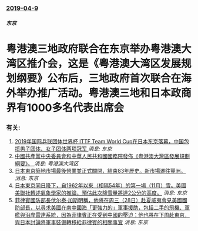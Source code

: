 ### [2019-04-9](/news/2019/04/9/index.md)

##### 东京
#  粤港澳三地政府联合在东京举办粤港澳大湾区推介会，这是《粤港澳大湾区发展规划纲要》公布后，三地政府首次联合在海外举办推广活动。粤港澳三地和日本政商界有1000多名代表出席会




### 有关:

1. [ 2019年国际乒联团体世界杯 ITTF Team World Cup在日本东京落幕，中国包揽男子团体、女子团体两项冠军 ](/zh/news/2019/11/10/2019年国际乒联团体世界杯-ITTF-Team-World-Cup在日本东京落幕-中国包揽男子团体-女子团体两项冠军.md) _消息: 东京_
2. [中國共產黨中央委員會和中華人民共和國國務院發佈《粤港澳大灣區發展規劃綱要》。 ](/zh/news/2019/02/18/中國共產黨中央委員會和中華人民共和國國務院發佈-粤港澳大灣區發展規劃綱要.md) _消息: 粤港澳大湾区_
3. [日本東京築地市場最後營業並正式關閉，結束83年歷史。新市場遷往豐洲。 ](/zh/news/2018/10/6/日本東京築地市場最後營業並正式關閉-結束83年歷史-新市場遷往豐洲.md) _消息: 东京_
4. [日本東京同日降下，自1962年以來（相隔54年）的第一場（11月）雪。美國美聯社轉述氣象學家的推論，預估此次降雪量將達2公分的高度。](/zh/news/2016/11/24/日本東京同日降下-自1962年以來-相隔54年-的第一場-11月-雪-美國美聯社轉述氣象學家的推論-預估此次降雪量將達2.md) _消息: 东京_
5. [菲律賓國防部長伏尔泰·加斯明稱，他將在周三（28日）赴夏威夷會見美國國防部長，以尋求美國在南中國海「更強力的」軍事援助，包括二手的飛機、軍艦與沿岸雷達系統，因為菲律賓正在受到中國的壓迫；他也將在下周赴東京，與日本討論將軍事裝備轉移給菲律賓的相關事宜](/zh/news/2015/05/25/菲律賓國防部長伏尔泰-加斯明稱-他將在周三-28日-赴夏威夷會見美國國防部長-以尋求美國在南中國海-更強力的-軍事援助.md) _消息: 东京_
